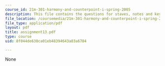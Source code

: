 ```yaml
---
course_id: 21m-301-harmony-and-counterpoint-i-spring-2005
description: This file contains the questions for staves, notes and keys.
file_location: /coursemedia/21m-301-harmony-and-counterpoint-i-spring-2005/8f044de630ca01eb48394643a83a6784_assignment13.pdf
file_type: application/pdf
layout: pdf
title: assignment13.pdf
type: course
uid: 8f044de630ca01eb48394643a83a6784

---
```

None